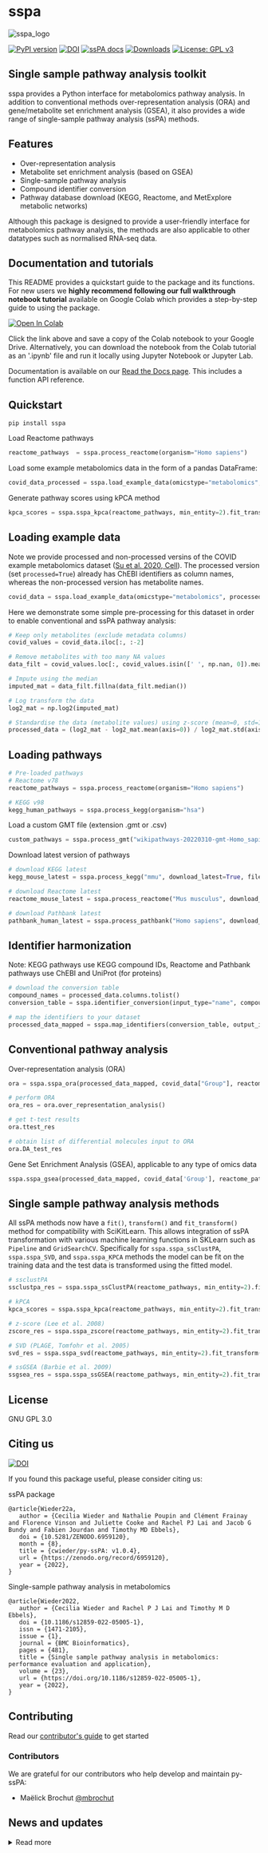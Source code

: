 # sspa
![sspa_logo](sspa_logo.png)

[![PyPI version](https://badge.fury.io/py/sspa.svg)](https://badge.fury.io/py/sspa)
[![DOI](https://zenodo.org/badge/442446643.svg)](https://zenodo.org/badge/latestdoi/442446643)
[![ssPA docs](https://github.com/cwieder/py-sspa/actions/workflows/sspa-docs.yml/badge.svg)](https://cwieder.github.io/py-ssPA/)
[![Downloads](https://pepy.tech/badge/sspa)](https://pepy.tech/project/sspa)
[![License: GPL v3](https://img.shields.io/badge/License-GPLv3-blue.svg)](https://www.gnu.org/licenses/gpl-3.0)

## Single sample pathway analysis toolkit
sspa provides a Python interface for metabolomics pathway analysis. In addition to conventional methods over-representation analysis (ORA) and gene/metabolite set enrichment analysis (GSEA), it also provides a wide range of single-sample pathway analysis (ssPA) methods. 

## Features
- Over-representation analysis
- Metabolite set enrichment analysis (based on GSEA)
- Single-sample pathway analysis
- Compound identifier conversion
- Pathway database download (KEGG, Reactome, and MetExplore metabolic networks)

Although this package is designed to provide a user-friendly interface for metabolomics pathway analysis, the methods are also applicable to other datatypes such as normalised RNA-seq data. 

## Documentation and tutorials
This README provides a quickstart guide to the package and its functions. For new users we **highly recommend following our full walkthrough notebook tutorial** available on Google Colab which provides a step-by-step guide to using the package.

[![Open In Colab](https://colab.research.google.com/assets/colab-badge.svg)](https://colab.research.google.com/drive/1PdJueJkpdkpplE2ieNoO8CKcEmtXF1-x?usp=sharing)

Click the link above and save a copy of the Colab notebook to your Google Drive. Alternatively, you can download the notebook from the Colab tutorial as an '.ipynb' file and run it locally using Jupyter Notebook or Jupyter Lab.

Documentation is available on our [Read the Docs page](https://cwieder.github.io/py-ssPA/). This includes a function API reference. 

## Quickstart
```
pip install sspa
```
Load Reactome pathways
```python
reactome_pathways  = sspa.process_reactome(organism="Homo sapiens")
```

Load some example metabolomics data in the form of a pandas DataFrame:

```python
covid_data_processed = sspa.load_example_data(omicstype="metabolomics", processed=True)
```

Generate pathway scores using kPCA method

```python
kpca_scores = sspa.sspa_kpca(reactome_pathways, min_entity=2).fit_transform(covid_data_processed.iloc[:, :-2])
```

## Loading example data
Note we provide processed and non-processed versins of the COVID example metabolomics dataset ([Su et al. 2020, Cell](https://data.mendeley.com/datasets/tzydswhhb5/5)). The processed version (set `processed=True`) already has ChEBI identifiers as column names, whereas the non-processed version has metabolite names. 

```python
covid_data = sspa.load_example_data(omicstype="metabolomics", processed=False)
```

Here we demonstrate some simple pre-processing for this dataset in order to enable conventional and ssPA pathway analysis:

```python
# Keep only metabolites (exclude metadata columns)
covid_values = covid_data.iloc[:, :-2]

# Remove metabolites with too many NA values
data_filt = covid_values.loc[:, covid_values.isin([' ', np.nan, 0]).mean() < 0.5]

# Impute using the median
imputed_mat = data_filt.fillna(data_filt.median())

# Log transform the data
log2_mat = np.log2(imputed_mat)

# Standardise the data (metabolite values) using z-score (mean=0, std=1) by subtracting the mean and dividing by the standard deviation
processed_data = (log2_mat - log2_mat.mean(axis=0)) / log2_mat.std(axis=0)
```

## Loading pathways 
```python
# Pre-loaded pathways
# Reactome v78
reactome_pathways = sspa.process_reactome(organism="Homo sapiens")

# KEGG v98
kegg_human_pathways = sspa.process_kegg(organism="hsa")
```

Load a custom GMT file (extension .gmt or .csv)
```python
custom_pathways = sspa.process_gmt("wikipathways-20220310-gmt-Homo_sapiens.gmt")
```

Download latest version of pathways
```python
# download KEGG latest
kegg_mouse_latest = sspa.process_kegg("mmu", download_latest=True, filepath=".")

# download Reactome latest
reactome_mouse_latest = sspa.process_reactome("Mus musculus", download_latest=True, filepath=".", omicstype='metabolomics')

# download Pathbank latest
pathbank_human_latest = sspa.process_pathbank("Homo sapiens", download_latest=True, filepath=".", omicstype='metabolomics')
```

## Identifier harmonization 
Note: KEGG pathways use KEGG compound IDs, Reactome and Pathbank pathways use ChEBI and UniProt (for proteins)
```python
# download the conversion table
compound_names = processed_data.columns.tolist()
conversion_table = sspa.identifier_conversion(input_type="name", compound_list=compound_names)

# map the identifiers to your dataset
processed_data_mapped = sspa.map_identifiers(conversion_table, output_id_type="ChEBI", matrix=processed_data)
```

## Conventional pathway analysis
Over-representation analysis (ORA)
```python
ora = sspa.sspa_ora(processed_data_mapped, covid_data["Group"], reactome_pathways, 0.05, DA_testtype='ttest', custom_background=None)

# perform ORA 
ora_res = ora.over_representation_analysis()

# get t-test results
ora.ttest_res

# obtain list of differential molecules input to ORA
ora.DA_test_res
```

Gene Set Enrichment Analysis (GSEA), applicable to any type of omics data

```python
sspa.sspa_gsea(processed_data_mapped, covid_data['Group'], reactome_pathways)
```

## Single sample pathway analysis methods
All ssPA methods now have a `fit()`, `transform()` and `fit_transform()` method for compatibility with SciKitLearn. This allows integration of ssPA transformation with various machine learning functions in SKLearn such as `Pipeline` and `GridSearchCV`. Specifically for `sspa.sspa_ssClustPA`, `sspa.sspa_SVD`, and `sspa.sspa_KPCA` methods the model can be fit on the training data and the test data is transformed using the fitted model.

```python
# ssclustPA
ssclustpa_res = sspa.sspa_ssClustPA(reactome_pathways, min_entity=2).fit_transform(processed_data_mapped)

# kPCA 
kpca_scores = sspa.sspa_kpca(reactome_pathways, min_entity=2).fit_transform(processed_data_mapped)

# z-score (Lee et al. 2008)
zscore_res = sspa.sspa_zscore(reactome_pathways, min_entity=2).fit_transform(processed_data_mapped)

# SVD (PLAGE, Tomfohr et al. 2005)
svd_res = sspa.sspa_svd(reactome_pathways, min_entity=2).fit_transform(processed_data_mapped)

# ssGSEA (Barbie et al. 2009)
ssgsea_res = sspa.sspa_ssGSEA(reactome_pathways, min_entity=2).fit_transform(processed_data_mapped)
```


## License
GNU GPL 3.0

## Citing us
[![DOI](https://zenodo.org/badge/442446643.svg)](https://zenodo.org/badge/latestdoi/442446643)

If you found this package useful, please consider citing us:

ssPA package
```
@article{Wieder22a,
   author = {Cecilia Wieder and Nathalie Poupin and Clément Frainay and Florence Vinson and Juliette Cooke and Rachel PJ Lai and Jacob G Bundy and Fabien Jourdan and Timothy MD Ebbels},
   doi = {10.5281/ZENODO.6959120},
   month = {8},
   title = {cwieder/py-ssPA: v1.0.4},
   url = {https://zenodo.org/record/6959120},
   year = {2022},
}
```


Single-sample pathway analysis in metabolomics
```
@article{Wieder2022,
   author = {Cecilia Wieder and Rachel P J Lai and Timothy M D Ebbels},
   doi = {10.1186/s12859-022-05005-1},
   issn = {1471-2105},
   issue = {1},
   journal = {BMC Bioinformatics},
   pages = {481},
   title = {Single sample pathway analysis in metabolomics: performance evaluation and application},
   volume = {23},
   url = {https://doi.org/10.1186/s12859-022-05005-1},
   year = {2022},
}

```

## Contributing
Read our [contributor's guide](https://github.com/cwieder/py-ssPA/blob/main/CONTRIBUTING.md) to get started

### Contributors
We are grateful for our contributors who help develop and maintain py-ssPA:
- Maëlick Brochut [@mbrochut](https://github.com/mbrochut)

## News and updates
<details>
<summary>Read more</summary>

### [v1.0.2] - 4/12/23
- Enable download of Pathbank pathways (metabolite and protein) via the `process_pathbank()` function

### [v1.0.0] - 25/08/23
- Add compatability with SciKitLearn by implementing `fit()`, `transform()` and `fit_transform()` methods for all ssPA methods. This allows integration of ssPA transformation with various machine learning functions in SKLearn such as `Pipeline` and `GridSearchCV`. Specifically for `sspa.sspa_ssClustPA`, `sspa.sspa_SVD`, and `sspa.sspa_KPCA` methods the model can be fit on the training data and the test data is transformed using the fitted model. 
- Fixed ID conversion bug in `sspa.map_identifiers()` due to MetaboAnalyst API URL change

### [v0.2.4] - 04/07/23
Enable the download of multi-omics (ChEBI and UniProt) Reactome pathways for multi-omics integration purposes. Enable `omics_type='multiomics'` to download:
```
reactome_mouse_latest_mo = sspa.process_reactome("Mus musculus", download_latest=True, filepath=".", omics_type='multiomics')
```

### [v0.2.3] - 23/06/23
- @mbrochut Bug fix in KEGG pathway downloader 
- @mbrochut Add tqdm progress bar for long KEGG downloads

### [v0.2.1] - 05/01/23
- Removal of rpy2 dependency for improved compatibility across systems
- Use [GSEApy](https://github.com/zqfang/GSEApy) as backend for GSEA and ssGSEA 
- Minor syntax changes
   - `ora.ttest_res` is now `ora.DA_test_res` (as we can implement t-test or MWU tests)
   - `sspa_fgsea()` is now `sspa_gsea()` and uses gseapy as the backend rather than R fgsea
   - `sspa_gsva()` is temporarily deprecated due to the need for the rpy2 compatability - use the [GSVA R package](https://bioconductor.org/packages/release/bioc/html/GSVA.html)

</details>
<!-- - Allow download of gene/protein pathways from KEGG and Reactome -->